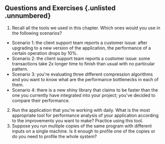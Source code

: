 ## Questions and Exercises {.unlisted .unnumbered}

1. Recall all the tools we used in this chapter. Which ones would you use in the following scenarios?
- Scenario 1: the client support team reports a customer issue: after upgrading to a new version of the application, the performance of a certain operation drops by 10%.
- Scenario 2: the client support team reports a customer issue: some transactions take 2x longer time to finish than usual with no particular pattern.
- Scenario 3: you're evaluating three different compression algorithms and you want to know what are the performance bottlenecks in each of them.
- Scenario 4: there is a new shiny library that claims to be faster than the one you currently have integrated into your project; you've decided to compare their performance.
2. Run the application that you're working with daily. What is the most appropriate tool for performance analysis of your application according to the improvements you want to make? Practice using this tool.
3. Suppose you run multiple copies of the same program with different inputs on a single machine. Is it enough to profile one of the copies or do you need to profile the whole system?
